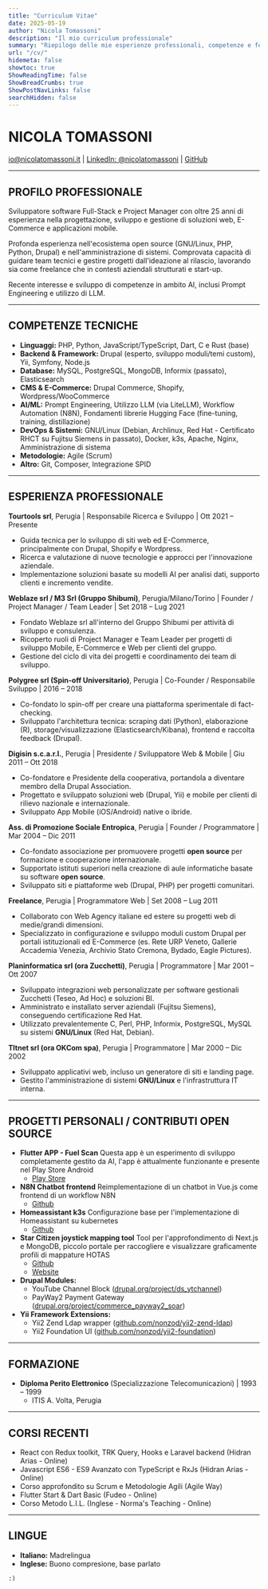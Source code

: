 ```yaml
---
title: "Curriculum Vitae"
date: 2025-05-19
author: "Nicola Tomassoni"
description: "Il mio curriculum professionale"
summary: "Riepilogo delle mie esperienze professionali, competenze e formazione"
url: "/cv/"
hidemeta: false
showtoc: true
ShowReadingTime: false
ShowBreadCrumbs: true
ShowPostNavLinks: false
searchHidden: false
---
```


# NICOLA TOMASSONI

[io@nicolatomassoni.it](mailto://io@nicolatomassoni.it) | [LinkedIn: @nicolatomassoni](https://linkedin.com/in/nicolatomassoni) | [GitHub](https://github.com/nonzod)

---

## PROFILO PROFESSIONALE

Sviluppatore software Full-Stack e Project Manager con oltre 25 anni di esperienza nella progettazione, sviluppo e gestione di soluzioni web, E-Commerce e applicazioni mobile.

Profonda esperienza nell'ecosistema open source (GNU/Linux, PHP, Python, Drupal) e nell'amministrazione di sistemi. Comprovata capacità di guidare team tecnici e gestire progetti dall'ideazione al rilascio, lavorando sia come freelance che in contesti aziendali strutturati e start-up.

Recente interesse e sviluppo di competenze in ambito AI, inclusi Prompt Engineering e utilizzo di LLM.

---

## COMPETENZE TECNICHE

* **Linguaggi:** PHP, Python, JavaScript/TypeScript, Dart, C e Rust (base)
* **Backend & Framework:** Drupal (esperto, sviluppo moduli/temi custom), Yii, Symfony, Node.js
* **Database:** MySQL, PostgreSQL, MongoDB, Informix (passato), Elasticsearch
* **CMS & E-Commerce:** Drupal Commerce, Shopify, Wordpress/WooCommerce
* **AI/ML:** Prompt Engineering, Utilizzo LLM (via LiteLLM), Workflow Automation (N8N), Fondamenti librerie Hugging Face (fine-tuning, training, distillazione)
* **DevOps & Sistemi:** GNU/Linux (Debian, Archlinux, Red Hat - Certificato RHCT su Fujitsu Siemens in passato), Docker, k3s, Apache, Nginx, Amministrazione di sistema
* **Metodologie:** Agile (Scrum)
* **Altro:** Git, Composer, Integrazione SPID

---

## ESPERIENZA PROFESSIONALE

**Tourtools srl**, Perugia | Responsabile Ricerca e Sviluppo | Ott 2021 – Presente
* Guida tecnica per lo sviluppo di siti web ed E-Commerce, principalmente con Drupal, Shopify e Wordpress.
* Ricerca e valutazione di nuove tecnologie e approcci per l'innovazione aziendale.
* Implementazione soluzioni basate su modelli AI per analisi dati, supporto clienti e incremento vendite.

**Weblaze srl / M3 Srl (Gruppo Shibumi)**, Perugia/Milano/Torino | Founder / Project Manager / Team Leader | Set 2018 – Lug 2021
* Fondato Weblaze srl all'interno del Gruppo Shibumi per attività di sviluppo e consulenza.
* Ricoperto ruoli di Project Manager e Team Leader per progetti di sviluppo Mobile, E-Commerce e Web per clienti del gruppo.
* Gestione del ciclo di vita dei progetti e coordinamento dei team di sviluppo.

**Polygree srl (Spin-off Universitario)**, Perugia | Co-Founder / Responsabile Sviluppo | 2016 – 2018
* Co-fondato lo spin-off per creare una piattaforma sperimentale di fact-checking.
* Sviluppato l'architettura tecnica: scraping dati (Python), elaborazione (R), storage/visualizzazione (Elasticsearch/Kibana), frontend e raccolta feedback (Drupal).

**Digisin s.c.a.r.l.**, Perugia | Presidente / Sviluppatore Web & Mobile | Giu 2011 – Ott 2018
* Co-fondatore e Presidente della cooperativa, portandola a diventare membro della Drupal Association.
* Progettato e sviluppato soluzioni web (Drupal, Yii) e mobile per clienti di rilievo nazionale e internazionale.
* Sviluppato App Mobile (iOS/Android) native o ibride.

**Ass. di Promozione Sociale Entropica**, Perugia | Founder / Programmatore | Mar 2004 – Dic 2011
* Co-fondato associazione per promuovere progetti **open source** per formazione e cooperazione internazionale.
* Supportato istituti superiori nella creazione di aule informatiche basate su software **open source**.
* Sviluppato siti e piattaforme web (Drupal, PHP) per progetti comunitari.

**Freelance**, Perugia | Programmatore Web | Set 2008 – Lug 2011
* Collaborato con Web Agency italiane ed estere su progetti web di medie/grandi dimensioni.
* Specializzato in configurazione e sviluppo moduli custom Drupal per portali istituzionali ed E-Commerce (es. Rete URP Veneto, Gallerie Accademia Venezia, Archivio Stato Cremona, Bydado, Eagle Pictures).

**Planinformatica srl (ora Zucchetti)**, Perugia | Programmatore | Mar 2001 – Ott 2007
* Sviluppato integrazioni web personalizzate per software gestionali Zucchetti (Teseo, Ad Hoc) e soluzioni BI.
* Amministrato e installato server aziendali (Fujitsu Siemens), conseguendo certificazione Red Hat.
* Utilizzato prevalentemente C, Perl, PHP, Informix, PostgreSQL, MySQL su sistemi **GNU/Linux** (Red Hat, Debian).

**Tltnet srl (ora OKCom spa)**, Perugia | Programmatore | Mar 2000 – Dic 2002
* Sviluppato applicativi web, incluso un generatore di siti e landing page.
* Gestito l'amministrazione di sistemi **GNU/Linux** e l'infrastruttura IT interna.

---

## PROGETTI PERSONALI / CONTRIBUTI OPEN SOURCE
* **Flutter APP - Fuel Scan**
  Questa app è un esperimento di sviluppo completamente gestito da AI, l'app è attualmente funzionante e presente nel Play Store Android
  * [Play Store](https://play.google.com/store/apps/details?id=it.nicolatomassoni.fuel_scan&hl=en_US)
* **N8N Chatbot frontend**
  Reimplementazione di un chatbot in Vue.js come frontend di un workflow N8N
  * [Github](https://github.com/nonzod/n8n-chatbot)
* **Homeassistant k3s**
  Configurazione base per l'implementazione di Homeassistant su kubernetes
  * [Github](https://github.com/nonzod/homeassistant-k3s)
* **Star Citizen joystick mapping tool**
  Tool per l'approfondimento di Next.js e MongoDB, piccolo portale per raccogliere e visualizzare graficamente profili di mappature HOTAS
  * [Github](https://github.com/nonzod/sc-mapping)
  * [Website](https://sc.nztools.net/)
* **Drupal Modules:**
  * YouTube Channel Block ([drupal.org/project/ds_ytchannel](https://drupal.org/project/ds_ytchannel))
  * PayWay2 Payment Gateway ([drupal.org/project/commerce_payway2_soar](https://www.drupal.org/project/commerce_payway2_soar))
* **Yii Framework Extensions:**
  * Yii2 Zend Ldap wrapper ([github.com/nonzod/yii2-zend-ldap](https://github.com/nonzod/yii2-zend-ldap))
  * Yii2 Foundation UI ([github.com/nonzod/yii2-foundation](https://github.com/nonzod/yii2-foundation))

---

## FORMAZIONE

* **Diploma Perito Elettronico** (Specializzazione Telecomunicazioni) | 1993 – 1999
    * ITIS A. Volta, Perugia

---

## CORSI RECENTI

* React con Redux toolkit, TRK Query, Hooks e Laravel backend (Hidran Arias - Online)
* Javascript ES6 - ES9 Avanzato con TypeScript e RxJs (Hidran Arias - Online)
* Corso approfondito su Scrum e Metodologie Agili (Agile Way)
* Flutter Start & Dart Basic (Fudeo - Online)
* Corso Metodo L.I.L. (Inglese - Norma's Teaching - Online)

---

## LINGUE

* **Italiano:** Madrelingua
* **Inglese:** Buono compresione, base parlato

`:)`